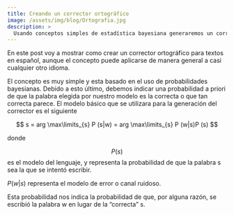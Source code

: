```yaml
---
title: Creando un corrector ortográfico
image: /assets/img/blog/Ortografia.jpg
description: >
  Usando conceptos simples de estadística bayesiana generaremos un corrector ortográfico.
---
```


En este post voy a mostrar como crear un corrector ortográfico para textos en español, aunque el concepto puede aplicarse de manera general a casi cualquier otro idioma.

El concepto es muy simple y esta basado en el uso de probabilidades bayesianas. Debido a esto último, debemos indicar una probabilidad a priori de que la palabra elegida por nuestro modelo es la correcta o que tan correcta parece. El modelo básico que se utilizara para la generación del corrector es el siguiente

$$ s = arg \max\limits_{s} P (s|w) = arg \max\limits_{s} P (w|s)P (s) $$

donde

$$P(s)$$ es el modelo del lenguaje, y representa la probabilidad de que la palabra s sea la que se intentó escribir. 

$P(w|s)$ representa el modelo de error o canal ruidoso.

Esta probabilidad nos indica la probabilidad de que, por alguna razón, se escribió la palabra w en lugar de la “correcta” s.
